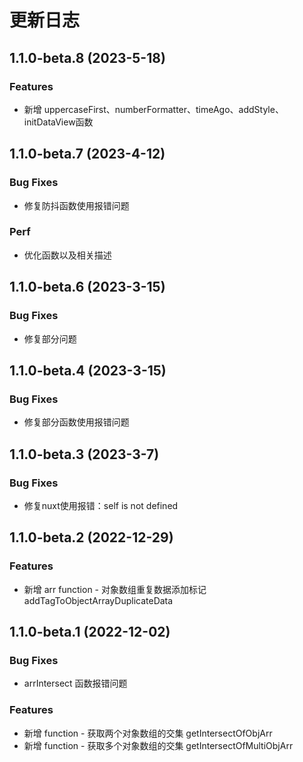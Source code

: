 # 更新日志
## 1.1.0-beta.8 (2023-5-18)
### Features
* 新增 uppercaseFirst、numberFormatter、timeAgo、addStyle、initDataView函数

## 1.1.0-beta.7 (2023-4-12)
### Bug Fixes
* 修复防抖函数使用报错问题
### Perf
* 优化函数以及相关描述

## 1.1.0-beta.6 (2023-3-15)
### Bug Fixes
* 修复部分问题

## 1.1.0-beta.4 (2023-3-15)
### Bug Fixes
* 修复部分函数使用报错问题

## 1.1.0-beta.3 (2023-3-7)
### Bug Fixes
* 修复nuxt使用报错：self is not defined

## 1.1.0-beta.2 (2022-12-29)
### Features
* 新增 arr function - 对象数组重复数据添加标记 addTagToObjectArrayDuplicateData

## 1.1.0-beta.1 (2022-12-02)
### Bug Fixes
* arrIntersect 函数报错问题
### Features
* 新增 function - 获取两个对象数组的交集 getIntersectOfObjArr
* 新增 function - 获取多个对象数组的交集 getIntersectOfMultiObjArr  

